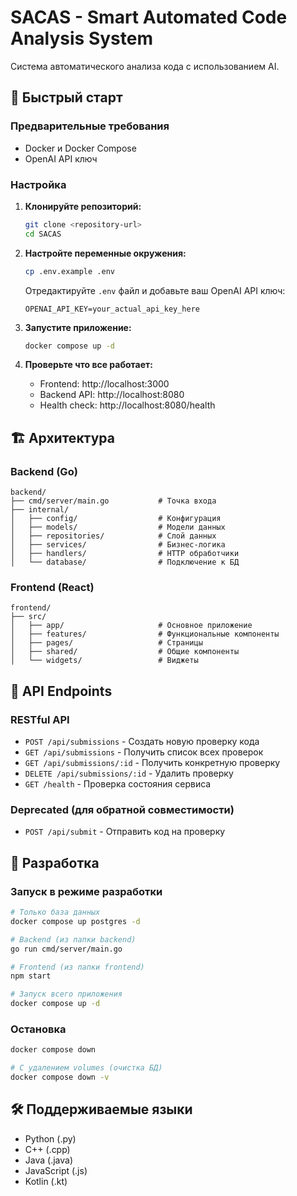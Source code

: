 # SACAS - Smart Automated Code Analysis System

Система автоматического анализа кода с использованием AI.

## 🚀 Быстрый старт

### Предварительные требования

- Docker и Docker Compose
- OpenAI API ключ

### Настройка

1. **Клонируйте репозиторий:**
   ```bash
   git clone <repository-url>
   cd SACAS
   ```

2. **Настройте переменные окружения:**
   ```bash
   cp .env.example .env
   ```
   
   Отредактируйте `.env` файл и добавьте ваш OpenAI API ключ:
   ```
   OPENAI_API_KEY=your_actual_api_key_here
   ```

3. **Запустите приложение:**
   ```bash
   docker compose up -d
   ```

4. **Проверьте что все работает:**
   - Frontend: http://localhost:3000
   - Backend API: http://localhost:8080
   - Health check: http://localhost:8080/health

## 🏗️ Архитектура

### Backend (Go)
```
backend/
├── cmd/server/main.go           # Точка входа
├── internal/
│   ├── config/                  # Конфигурация
│   ├── models/                  # Модели данных
│   ├── repositories/            # Слой данных
│   ├── services/                # Бизнес-логика
│   ├── handlers/                # HTTP обработчики
│   └── database/                # Подключение к БД
```

### Frontend (React)
```
frontend/
├── src/
│   ├── app/                     # Основное приложение
│   ├── features/                # Функциональные компоненты
│   ├── pages/                   # Страницы
│   ├── shared/                  # Общие компоненты
│   └── widgets/                 # Виджеты
```

## 📝 API Endpoints

### RESTful API

- `POST /api/submissions` - Создать новую проверку кода
- `GET /api/submissions` - Получить список всех проверок
- `GET /api/submissions/:id` - Получить конкретную проверку
- `DELETE /api/submissions/:id` - Удалить проверку
- `GET /health` - Проверка состояния сервиса

### Deprecated (для обратной совместимости)
- `POST /api/submit` - Отправить код на проверку

## 🔧 Разработка

### Запуск в режиме разработки

```bash
# Только база данных
docker compose up postgres -d

# Backend (из папки backend)
go run cmd/server/main.go

# Frontend (из папки frontend)
npm start

# Запуск всего приложения
docker compose up -d
```

### Остановка

```bash
docker compose down

# С удалением volumes (очистка БД)
docker compose down -v
```

## 🛠️ Поддерживаемые языки

- Python (.py)
- C++ (.cpp)
- Java (.java)
- JavaScript (.js)
- Kotlin (.kt)

